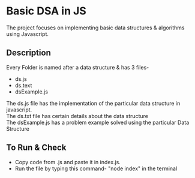 # Basic DSA in JS

The project focuses on implementing basic data structures & algorithms using Javascript.

## Description

Every Folder is named after a data structure & has 3 files-

- ds.js
- ds.text
- dsExample.js

The ds.js file has the implementation of the particular data structure in javascript. \
The ds.txt file has certain details about the data structure \
The dsExample.js has a problem example solved using the particular Data Structure

## To Run & Check

- Copy code from .js and paste it in index.js.
- Run the file by typing this command- "node index" in the terminal
